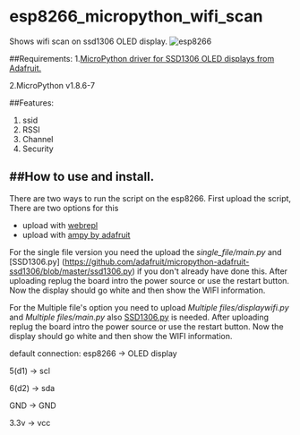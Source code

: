 # esp8266_micropython_wifi_scan
Shows wifi scan on ssd1306 OLED display.
![esp8266](https://i.imgur.com/8HM1kYL.jpg "how it works")

##Requirements:
  1.[MicroPython driver for SSD1306 OLED displays from Adafruit.](https://github.com/adafruit/micropython-adafruit-ssd1306)

  2.MicroPython v1.8.6-7

##Features:
  1. ssid
  2. RSSI
  3. Channel
  4. Security

##How to use and install.
------
There are two ways to run the script on the esp8266.
 First upload the script, There are two options for this
 * upload with [webrepl](http://micropython.org/webrepl/?)
 * upload with [ampy by adafruit](https://github.com/adafruit/ampy)
    
For the single file version you need the upload the <i>single_file/main.py</i> and [SSD1306.py] (https://github.com/adafruit/micropython-adafruit-ssd1306/blob/master/ssd1306.py)
    if you don't already have done this. After uploading replug the board intro the
    power source or use the restart button. Now the display should go white and then show the WIFI information.

For the Multiple file's option you need to upload <i>Multiple files/displaywifi.py</i> and <i>Multiple files/main.py
</i> also [SSD1306.py](https://github.com/adafruit/micropython-adafruit-ssd1306/blob/master/ssd1306.py)
  is needed. After uploading replug the board intro the power source or use the restart button.
  Now the display should go white and then show the WIFI information.

default connection:
esp8266 -> OLED display

5(d1)   ->  scl 

6(d2)   ->  sda 

GND     ->  GND 

3.3v    ->  vcc
